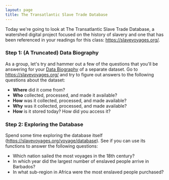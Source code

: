 ```yaml
---
layout: page
title: The Transatlantic Slave Trade Database
---
```


Today we're going to look at The Transatlantic Slave Trade Database, a watershed digital project focused on the history of slavery and one that has been referenced in your readings for this class: <https://slavevoyages.org/>.

### Step 1: (A Truncated) Data Biography

As a group, let's try and hammer out a few of the questions that you'll be answering for your [Data Biography]({{site.baseurl}}/assignments/data-biography) of a separate dataset. Go to <https://slavevoyages.org/> and try to figure out answers to the following questions about the dataset:

- **Where** did it come from? 
- **Who** collected, processed, and made it available?
- **How** was it collected, processed, and made available?
- **Why** was it collected, processed, and made available?
- **How** is it stored today? How did you access it?

### Step 2: Exploring the Database

Spend some time exploring the database itself (<https://slavevoyages.org/voyage/database>). See if you can use its functions to answer the following questions:

- Which nation sailed the most voyages in the 18th century?
- In which year did the largest number of enslaved people arrive in Barbados? 
- In what sub-region in Africa were the most enslaved people purchased?
